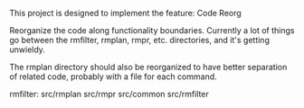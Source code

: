 This project is designed to implement the feature: Code Reorg

Reorganize the code along functionality boundaries. Currently a lot of things go between the rmfilter, rmplan, rmpr, etc. directories, and it's getting unwieldy.

The rmplan directory should also be reorganized to have better separation of related code, probably with a file for each command.

rmfilter: src/rmplan src/rmpr src/common src/rmfilter